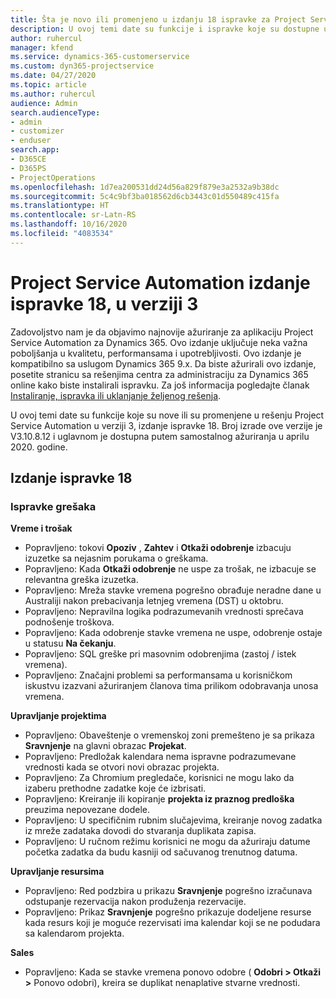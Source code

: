 ```yaml
---
title: Šta je novo ili promenjeno u izdanju 18 ispravke za Project Service Automation verzije 3
description: U ovoj temi date su funkcije i ispravke koje su dostupne u izdanju 18 ispravke za Project Service Automation verzije 3.
author: ruhercul
manager: kfend
ms.service: dynamics-365-customerservice
ms.custom: dyn365-projectservice
ms.date: 04/27/2020
ms.topic: article
ms.author: ruhercul
audience: Admin
search.audienceType:
- admin
- customizer
- enduser
search.app:
- D365CE
- D365PS
- ProjectOperations
ms.openlocfilehash: 1d7ea200531dd24d56a829f879e3a2532a9b38dc
ms.sourcegitcommit: 5c4c9bf3ba018562d6cb3443c01d550489c415fa
ms.translationtype: HT
ms.contentlocale: sr-Latn-RS
ms.lasthandoff: 10/16/2020
ms.locfileid: "4083534"
---
```

# <a name="project-service-automation-update-release-18-v3"></a>Project Service Automation izdanje ispravke 18, u verziji 3

Zadovoljstvo nam je da objavimo najnovije ažuriranje za aplikaciju Project Service Automation za Dynamics 365. Ovo izdanje uključuje neka važna poboljšanja u kvalitetu, performansama i upotrebljivosti. Ovo izdanje je kompatibilno sa uslugom Dynamics 365 9.x. Da biste ažurirali ovo izdanje, posetite stranicu sa rešenjima centra za administraciju za Dynamics 365 online kako biste instalirali ispravku. Za još informacija pogledajte članak [Instaliranje, ispravka ili uklanjanje željenog rešenja](https://docs.microsoft.com/power-platform/admin/install-remove-preferred-solution).

U ovoj temi date su funkcije koje su nove ili su promenjene u rešenju Project Service Automation u verziji 3, izdanje ispravke 18. Broj izrade ove verzije je V3.10.8.12 i uglavnom je dostupna putem samostalnog ažuriranja u aprilu 2020. godine.

## <a name="update-release-18"></a>Izdanje ispravke 18

### <a name="bug-fixes"></a>Ispravke grešaka

**Vreme i trošak**

- Popravljeno: tokovi **Opoziv** , **Zahtev** i **Otkaži odobrenje** izbacuju izuzetke sa nejasnim porukama o greškama.
- Popravljeno: Kada **Otkaži odobrenje** ne uspe za trošak, ne izbacuje se relevantna greška izuzetka.
- Popravljeno: Mreža stavke vremena pogrešno obrađuje neradne dane u Australiji nakon prebacivanja letnjeg vremena (DST) u oktobru.
- Popravljeno: Nepravilna logika podrazumevanih vrednosti sprečava podnošenje troškova.
- Popravljeno: Kada odobrenje stavke vremena ne uspe, odobrenje ostaje u statusu **Na čekanju**.
- Popravljeno: SQL greške pri masovnim odobrenjima (zastoj / istek vremena).
- Popravljeno: Značajni problemi sa performansama u korisničkom iskustvu izazvani ažuriranjem članova tima prilikom odobravanja unosa vremena.

**Upravljanje projektima**

- Popravljeno: Obaveštenje o vremenskoj zoni premešteno je sa prikaza **Sravnjenje** na glavni obrazac **Projekat**.
- Popravljeno: Predložak kalendara nema ispravne podrazumevane vrednosti kada se otvori novi obrazac projekta.
- Popravljeno: Za Chromium pregledače, korisnici ne mogu lako da izaberu prethodne zadatke koje će izbrisati.
- Popravljeno: Kreiranje ili kopiranje **projekta iz praznog predloška** preuzima nepovezane dodele.
- Popravljeno: U specifičnim rubnim slučajevima, kreiranje novog zadatka iz mreže zadataka dovodi do stvaranja duplikata zapisa.
- Popravljeno: U ručnom režimu korisnici ne mogu da ažuriraju datume početka zadatka da budu kasniji od sačuvanog trenutnog datuma.

**Upravljanje resursima**

- Popravljeno: Red podzbira u prikazu **Sravnjenje** pogrešno izračunava odstupanje rezervacija nakon produženja rezervacije.
- Popravljeno: Prikaz **Sravnjenje** pogrešno prikazuje dodeljene resurse kada resurs koji je moguće rezervisati ima kalendar koji se ne podudara sa kalendarom projekta.

**Sales**

- Popravljeno: Kada se stavke vremena ponovo odobre ( **Odobri > Otkaži >** Ponovo odobri), kreira se duplikat nenaplative stvarne vrednosti.
